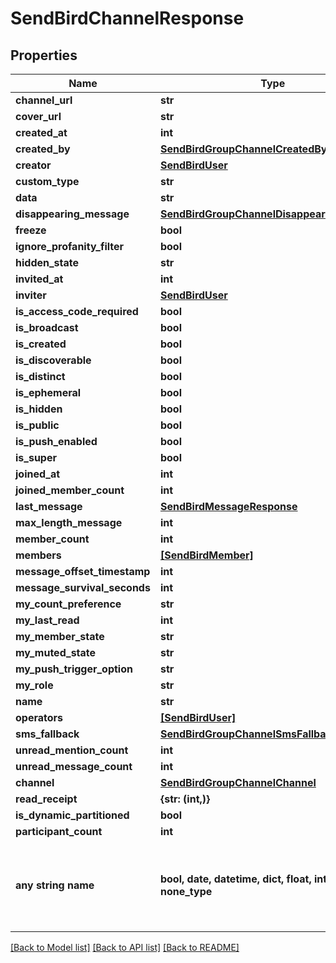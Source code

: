# SendBirdChannelResponse


## Properties
Name | Type | Description | Notes
------------ | ------------- | ------------- | -------------
**channel_url** | **str** |  | [optional] 
**cover_url** | **str** |  | [optional] 
**created_at** | **int** |  | [optional] 
**created_by** | [**SendBirdGroupChannelCreatedBy**](SendBirdGroupChannelCreatedBy.md) |  | [optional] 
**creator** | [**SendBirdUser**](SendBirdUser.md) |  | [optional] 
**custom_type** | **str** |  | [optional] 
**data** | **str** |  | [optional] 
**disappearing_message** | [**SendBirdGroupChannelDisappearingMessage**](SendBirdGroupChannelDisappearingMessage.md) |  | [optional] 
**freeze** | **bool** |  | [optional] 
**ignore_profanity_filter** | **bool** |  | [optional] 
**hidden_state** | **str** |  | [optional] 
**invited_at** | **int** |  | [optional] 
**inviter** | [**SendBirdUser**](SendBirdUser.md) |  | [optional] 
**is_access_code_required** | **bool** |  | [optional] 
**is_broadcast** | **bool** |  | [optional] 
**is_created** | **bool** |  | [optional] 
**is_discoverable** | **bool** |  | [optional] 
**is_distinct** | **bool** |  | [optional] 
**is_ephemeral** | **bool** |  | [optional] 
**is_hidden** | **bool** |  | [optional] 
**is_public** | **bool** |  | [optional] 
**is_push_enabled** | **bool** |  | [optional] 
**is_super** | **bool** |  | [optional] 
**joined_at** | **int** |  | [optional] 
**joined_member_count** | **int** |  | [optional] 
**last_message** | [**SendBirdMessageResponse**](SendBirdMessageResponse.md) |  | [optional] 
**max_length_message** | **int** |  | [optional] 
**member_count** | **int** |  | [optional] 
**members** | [**[SendBirdMember]**](SendBirdMember.md) |  | [optional] 
**message_offset_timestamp** | **int** |  | [optional] 
**message_survival_seconds** | **int** |  | [optional] 
**my_count_preference** | **str** |  | [optional] 
**my_last_read** | **int** |  | [optional] 
**my_member_state** | **str** |  | [optional] 
**my_muted_state** | **str** |  | [optional] 
**my_push_trigger_option** | **str** |  | [optional] 
**my_role** | **str** |  | [optional] 
**name** | **str** |  | [optional] 
**operators** | [**[SendBirdUser]**](SendBirdUser.md) |  | [optional] 
**sms_fallback** | [**SendBirdGroupChannelSmsFallback**](SendBirdGroupChannelSmsFallback.md) |  | [optional] 
**unread_mention_count** | **int** |  | [optional] 
**unread_message_count** | **int** |  | [optional] 
**channel** | [**SendBirdGroupChannelChannel**](SendBirdGroupChannelChannel.md) |  | [optional] 
**read_receipt** | **{str: (int,)}** |  | [optional] 
**is_dynamic_partitioned** | **bool** |  | [optional] 
**participant_count** | **int** |  | [optional] 
**any string name** | **bool, date, datetime, dict, float, int, list, str, none_type** | any string name can be used but the value must be the correct type | [optional]

[[Back to Model list]](../README.md#documentation-for-models) [[Back to API list]](../README.md#documentation-for-api-endpoints) [[Back to README]](../README.md)



